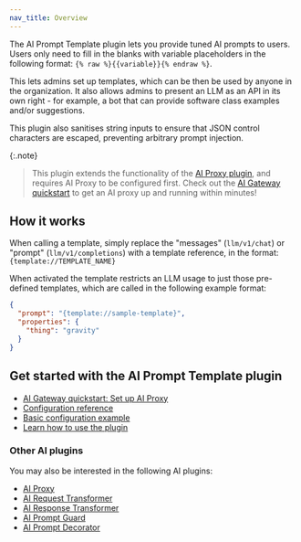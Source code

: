 ```yaml
---
nav_title: Overview
---
```


The AI Prompt Template plugin lets you provide tuned AI prompts to users. 
Users only need to fill in the blanks with variable placeholders in the following format: `{% raw %}{{variable}}{% endraw %}`. 

This lets admins set up templates, which can be then be used by anyone in the organization. It also allows admins to present an LLM
as an API in its own right - for example, a bot that can provide software class examples and/or suggestions.

This plugin also sanitises string inputs to ensure that JSON control characters are escaped, preventing arbitrary prompt injection.

{:.note}
> This plugin extends the functionality of the [AI Proxy plugin](/hub/kong-inc/ai-proxy/), and requires AI Proxy to be configured first. 
Check out the [AI Gateway quickstart](/) to get an AI proxy up and running within minutes!

## How it works

When calling a template, simply replace the "messages" (`llm/v1/chat`) or "prompt" (`llm/v1/completions`) with a template reference, in the
format: `{template://TEMPLATE_NAME}`

When activated the template restricts an LLM usage to just those pre-defined templates, which are called in the following example format:

```json
{
  "prompt": "{template://sample-template}",
  "properties": {
    "thing": "gravity"
  }
}
```

## Get started with the AI Prompt Template plugin

* [AI Gateway quickstart: Set up AI Proxy](/gateway/latest/get-started/ai-gateway/)
* [Configuration reference](/hub/kong-inc/ai-prompt-template/configuration/)
* [Basic configuration example](/hub/kong-inc/ai-prompt-template/how-to/basic-example/)
* [Learn how to use the plugin](/hub/kong-inc/ai-prompt-template/how-to/)

### Other AI plugins

You may also be interested in the following AI plugins:
* [AI Proxy](/hub/kong-inc/ai-proxy/)
* [AI Request Transformer](/hub/kong-inc/ai-request-transformer/)
* [AI Response Transformer](/hub/kong-inc/ai-request-transformer/)
* [AI Prompt Guard](/hub/kong-inc/ai-prompt-guard/)
* [AI Prompt Decorator](/hub/kong-inc/ai-prompt-decorator/)